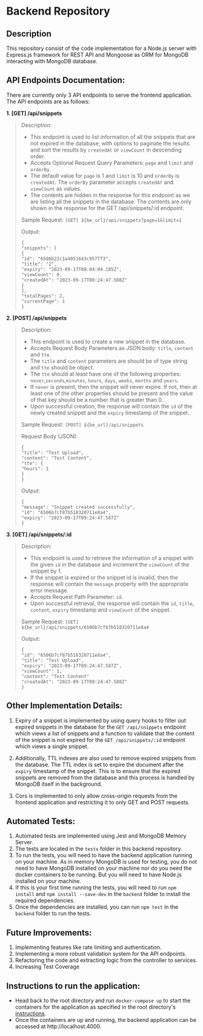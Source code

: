 # Backend Repository


## Description
This repository consist of the code implementation for a Node.js server with Express.js framework for REST API and Mongoose as ORM for MongoDB interacting with MongoDB database.


## API Endpoints Documentation:
There are currently only 3 API endpoints to serve the frontend application. The API endpoints are as follows:


**1. [GET] /api/snippets**
> Description:
>- This endpoint is used to list information of all the snippets that are not expired in the database, with options to paginate the results and sort the results by `createdAt` or `viewCount` in descending order.
>- Accepts Optional Request Query Parameters: `page` and `limit` and `orderBy`.
>- The default value for `page` is 1 and `limit` is 10 and `orderBy` is `createdAt`. The `orderBy` parameter accepts `createdAt` and `viewCount` as values.
>- The contents are hidden in the response for this endpoint as we are listing all the snippets in the database. The contents are only shown in the response for the GET /api/snippets/:id endpoint.
>
> Sample Request: `[GET] ${be_url}/api/snippets?page=1&limit=1`
>
> Output:
> ```
> {
> "snippets": [
> {
> "id": "6506b22c1a4851643c957ff3",
> "title": "2",
> "expiry": "2023-09-17T08:04:04.185Z",
> "viewCount": 0,
> "createdAt": "2023-09-17T08:24:47.588Z"
> }
> ],
> "totalPages": 2,
> "currentPage": 1
> }
> ```


**2. [POST] /api/snippets**
> Description:
>- This endpoint is used to create a new snippet in the database.
>- Accepts Request Body Parameters as JSON body: `title`, `content` and `tte`.
>- The `title` and `content` parameters are should be of type string and `tte` should be object.
>- The `tte` should at least have one of the following properties: `never`,`seconds`,`minutes`, `hours`, `days`, `weeks`, `months` and `years`.
>- If `never` is present, then the snippet will never expire. If not, then at least one of the other properties should be present and the value of that key should be a number that is greater than 0.
>- Upon successful creation, the response will contain the `id` of the newly created snippet and the `expiry` timestamp of the snippet.
>
> Sample Request: `[POST] ${be_url}/api/snippets`
>
> Request Body (JSON):
> ```
> {
> "title": "Test Upload",
> "content": "Test Content",
> "tte": {
> "hours": 1
> }
> }
>```
> Output:
> ```
> {
> "message": "Snippet created successfully",
> "id": "6506b7cf87b518320711e8a4",
> "expiry": "2023-09-17T09:24:47.587Z"
> }
> ```


**3. [GET] /api/snippets/:id**
> Description:
>- This endpoint is used to retrieve the information of a snippet with the given `id` in the database and increment the `viewCount` of the snippet by 1.
>- If the snippet is expired or the snippet id is invalid, then the response will contain the `message` property with the appropriate error message.
>- Accepts Request Path Parameter: `id`.
>- Upon successful retrieval, the response will contain the `id`, `title`, `content`, `expiry` timestamp and `viewCount` of the snippet.
>
> Sample Request: `[GET] ${be_url}/api/snippets/6506b7cf87b518320711e8a4`
>
> Output:
> ```
> {
> "id": "6506b7cf87b518320711e8a4",
> "title": "Test Upload",
> "expiry": "2023-09-17T09:24:47.587Z",
> "viewCount": 1,
> "content": "Test Content"
> "createdAt": "2023-09-17T08:24:47.588Z"
> }
> ```


## Other Implementation Details:
1) Expiry of a snippet is implemented by using query hooks to filter out expired snippets in the database for the `GET /api/snippets` endpoint which views a list of snippets and a function to validate that the content of the snippet is not expired for the `GET /api/snippets/:id` endpoint which views a single snippet.


2) Additionally, TTL indexes are also used to remove expired snippets from the database. The TTL index is set to expire the document after the `expiry` timestamp of the snippet. This is to ensure that the expired snippets are removed from the database and this process is handled by MongoDB itself in the background.


3) Cors is implemented to only allow cross-origin requests from the frontend application and restricting it to only GET and POST requests.

## Automated Tests:
1) Automated tests are implemented using Jest and MongoDB Memory Server.
2) The tests are located in the `tests` folder in this backend repository.
3) To run the tests, you will need to have the backend application running on your machine. As in memory MongoDB is used for testing, you do not need to have MongoDB installed on your machine nor do you need the docker containers to be running. But you will need to have Node.js installed on your machine.
4) If this is your first time running the tests, you will need to run `npm install` and `npm install --save-dev` in the `backend` folder to install the required dependencies.
5) Once the dependencies are installed, you can run `npm test` in the `backend` folder to run the tests.

## Future Improvements:
1) Implementing features like rate limiting and authentication.
2) Implementing a more robust validation system for the API endpoints.
3) Refactoring the code and extracting logic from the controller to services.
4) Increasing Test Coverage


## Instructions to run the application:
- Head back to the root directory and run ```docker-compose up``` to start the containers for the application as specified in the root directory's [instructions](../Readme.md).
- Once the containers are up and running, the backend application can be accessed at http://localhost:4000.


